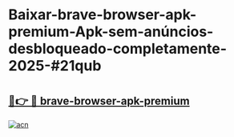 # Baixar-brave-browser-apk-premium-Apk-sem-anúncios-desbloqueado-completamente-2025-#21qub

# <h2><a href="https://ainizakaria.my?title=brave-browser-apk-premium&ref=24M">🔗👉 🔴 brave-browser-apk-premium</a></h2>

[![acn](https://github.com/user-attachments/assets/0f9c940e-d8b0-45ae-aac7-cd30a18b3e1c)](https://ainizakaria.my?title=brave-browser-apk-premium&ref=24M)

